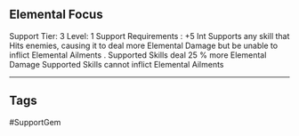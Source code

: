 ## Elemental Focus
Support
Tier: 3
Level: 1
Support Requirements : +5 Int
Supports any skill that Hits enemies, causing it to deal more Elemental Damage but be unable to inflict Elemental Ailments .
Supported Skills deal 25 % more Elemental Damage
Supported Skills cannot inflict Elemental Ailments

---
## Tags
#SupportGem

